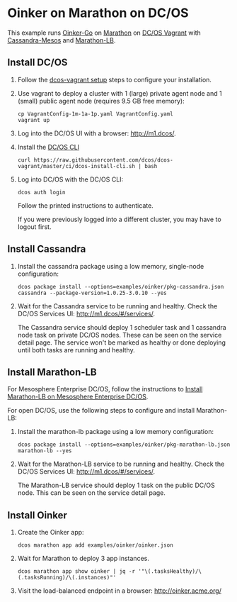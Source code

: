 # Oinker on Marathon on DC/OS

This example runs [Oinker-Go](https://github.com/mesosphere/oinker-go) on [Marathon](https://mesosphere.github.io/marathon/) on [DC/OS Vagrant](https://github.com/dcos/dcos-vagrant) with [Cassandra-Mesos](https://github.com/mesosphere/cassandra-mesos) and [Marathon-LB](https://github.com/mesosphere/marathon-lb).


## Install DC/OS

1. Follow the [dcos-vagrant setup](https://github.com/dcos/dcos-vagrant#setup) steps to configure your installation.

1. Use vagrant to deploy a cluster with 1 (large) private agent node and 1 (small) public agent node (requires 9.5 GB free memory):

    ```
    cp VagrantConfig-1m-1a-1p.yaml VagrantConfig.yaml
    vagrant up
    ```

1. Log into the DC/OS UI with a browser: <http://m1.dcos/>.

1. Install the [DC/OS CLI](https://dcos.io/docs/latest/usage/cli/)

    ```
    curl https://raw.githubusercontent.com/dcos/dcos-vagrant/master/ci/dcos-install-cli.sh | bash
    ```

1. Log into DC/OS with the DC/OS CLI:

    ```
    dcos auth login
    ```

    Follow the printed instructions to authenticate.

    If you were previously logged into a different cluster, you may have to logout first.


## Install Cassandra

1. Install the cassandra package using a low memory, single-node configuration:

    ```
    dcos package install --options=examples/oinker/pkg-cassandra.json cassandra --package-version=1.0.25-3.0.10 --yes
    ```
1. Wait for the Cassandra service to be running and healthy. Check the DC/OS Services UI: <http://m1.dcos/#/services/>.

    The Cassandra service should deploy 1 scheduler task and 1 cassandra node task on private DC/OS nodes.
    These can be seen on the service detail page.
    The service won't be marked as healthy or done deploying until both tasks are running and healthy.


## Install Marathon-LB

For Mesosphere Enterprise DC/OS, follow the instructions to [Install Marathon-LB on Mesosphere Enterprise DC/OS](enterprise-mlb.md).

For open DC/OS, use the following steps to configure and install Marathon-LB:

1. Install the marathon-lb package using a low memory configuration:

    ```
    dcos package install --options=examples/oinker/pkg-marathon-lb.json marathon-lb --yes
    ```
1. Wait for the Marathon-LB service to be running and healthy. Check the DC/OS Services UI: <http://m1.dcos/#/services/>.

    The Marathon-LB service should deploy 1 task on the public DC/OS node. This can be seen on the service detail page.


## Install Oinker

1. Create the Oinker app:

    ```
    dcos marathon app add examples/oinker/oinker.json
    ```
1. Wait for Marathon to deploy 3 app instances.

    ```
    dcos marathon app show oinker | jq -r '"\(.tasksHealthy)/\(.tasksRunning)/\(.instances)"'
    ```
1. Visit the load-balanced endpoint in a browser: <http://oinker.acme.org/>
